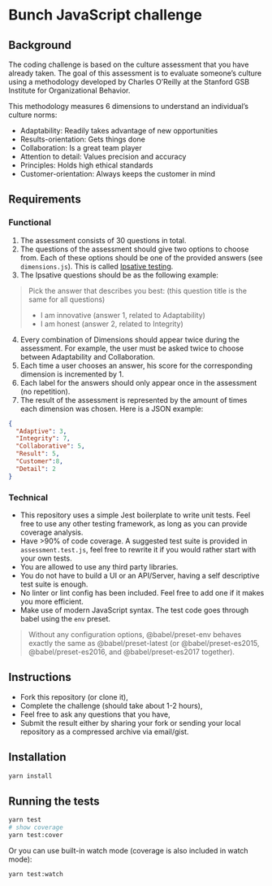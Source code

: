 # Bunch JavaScript challenge

## Background

The coding challenge is based on the culture assessment that you have already taken. The goal of this assessment is to evaluate someone’s culture using a methodology developed by Charles O’Reilly at the Stanford GSB Institute for Organizational Behavior.

This methodology measures 6 dimensions to understand an individual’s culture norms:

-	Adaptability: Readily takes advantage of new opportunities
-	Results-orientation: Gets things done
-	Collaboration: Is a great team player
-	Attention to detail: Values precision and accuracy
-	Principles: Holds high ethical standards
-	Customer-orientation: Always keeps the customer in mind


## Requirements

### Functional

1. The assessment consists of 30 questions in total.
2. The questions of the assessment should give two options to choose from. Each
of these options should be one of the provided answers (see `dimensions.js`). This is called [Ipsative testing](https://en.wikipedia.org/wiki/Ipsative).
3. The Ipsative questions should be as the following example:

> Pick the answer that describes you best: (this question title is the same for all questions)
> - I am innovative (answer 1, related to Adaptability)
> - I am honest (answer 2, related to Integrity)

4. Every combination of Dimensions should appear twice during the assessment. For example, the user must be asked twice to choose between Adaptability and Collaboration.
5. Each time a user chooses an answer, his score for the corresponding dimension is incremented by 1.
6. Each label for the answers should only appear once in the assessment (no repetition).
7. The result of the assessment is represented by the amount of times each dimension was chosen. Here is a JSON example:

```json
{
  "Adaptive": 3,
  "Integrity": 7,
  "Collaborative": 5,
  "Result": 5,
  "Customer":8,
  "Detail": 2
}
```

### Technical

- This repository uses a simple Jest boilerplate to write unit tests. Feel free to use any other testing framework, as long as you can provide coverage analysis.
- Have >90% of code coverage. A suggested test suite is provided in `assessment.test.js`, feel free to rewrite it if you would rather start with your own tests.
- You are allowed to use any third party libraries.
- You do not have to build a UI or an API/Server, having a self descriptive test suite is enough.
- No linter or lint config has been included. Feel free to add one if it makes you more efficient.
- Make use of modern JavaScript syntax. The test code goes through babel using the `env` preset.

> Without any configuration options, @babel/preset-env behaves exactly the same as @babel/preset-latest (or @babel/preset-es2015, @babel/preset-es2016, and @babel/preset-es2017 together).

## Instructions

- Fork this repository (or clone it),
- Complete the challenge (should take about 1-2 hours),
- Feel free to ask any questions that you have,
- Submit the result either by sharing your fork or sending your local repository as a compressed archive via email/gist.

## Installation

```bash
yarn install
```

## Running the tests

```bash
yarn test
# show coverage
yarn test:cover
```

Or you can use built-in watch mode (coverage is also included in watch mode):

```bash
yarn test:watch
```
